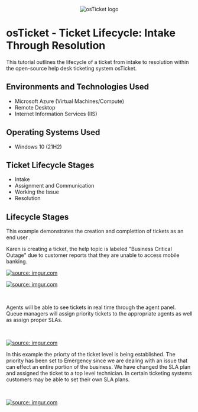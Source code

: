 <p align="center">
<img src="https://i.imgur.com/Clzj7Xs.png" alt="osTicket logo"/>
</p>

<h1>osTicket - Ticket Lifecycle: Intake Through Resolution</h1>
This tutorial outlines the lifecycle of a ticket from intake to resolution within the open-source help desk ticketing system osTicket.<br />


<h2>Environments and Technologies Used</h2>

- Microsoft Azure (Virtual Machines/Compute)
- Remote Desktop
- Internet Information Services (IIS)

<h2>Operating Systems Used </h2>

- Windows 10</b> (21H2)

<h2>Ticket Lifecycle Stages</h2>

- Intake
- Assignment and Communication
- Working the Issue
- Resolution

<h2>Lifecycle Stages</h2>

This example demonstrates the creation and complettion of tickets as an end user .<br />


<p>
Karen is creating a ticket, the help topic is labeled "Business Critical Outage" due to customer reports that they are unable to access mobile banking. 
</p>
<a href="https://imgur.com/Hgtsc2C"><img src="https://i.imgur.com/Hgtsc2C.jpg" title="source: imgur.com" /></a>
</p>
<p>
<a href="https://imgur.com/oI14Do4"><img src="https://i.imgur.com/oI14Do4.jpg" title="source: imgur.com" /></a>
</p>
<br />

<p>
Agents will be able to see tickets in real time through the agent panel. Queue managers will assign priority tickets to the appropriate agents as well as assign proper SLAs. 
</p>
<br />
<p>
<a href="https://imgur.com/vYMRWiu"><img src="https://i.imgur.com/vYMRWiu.jpg" title="source: imgur.com" /></a>
</p>
<p>
In this example the priorty of the ticket level is being established. The priority has been set to Emergency since we are dealing with an issue that can effect an entire portion of the business. We have changed the SLA plan and assigned the ticket to a top level technician. In certain ticketing systems customers may be able to set their own SLA plans. 
</p>
<br />
<p>
<a href="https://imgur.com/P4trulC"><img src="https://i.imgur.com/P4trulC.jpg" title="source: imgur.com" /></a>
</p>
<p>
